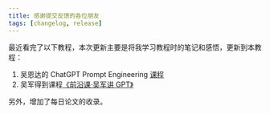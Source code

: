 ```yaml
---
title: 感谢提交反馈的各位朋友
tags: [changelog, release]
---
```


最近看完了以下教程，本次更新主要是将我学习教程时的笔记和感悟，更新到本教程：

1. 吴恩达的 ChatGPT Prompt Engineering [课程](https://www.deeplearning.ai/short-courses/chatgpt-prompt-engineering-for-developers/)
2. 吴军得到课程[《前沿课·吴军讲 GPT》](https://www.dedao.cn/course/detail?id=ElLD8OrepAxVvGMsqgJ2oybGdmBnvM)

另外，增加了每日论文的收录。
